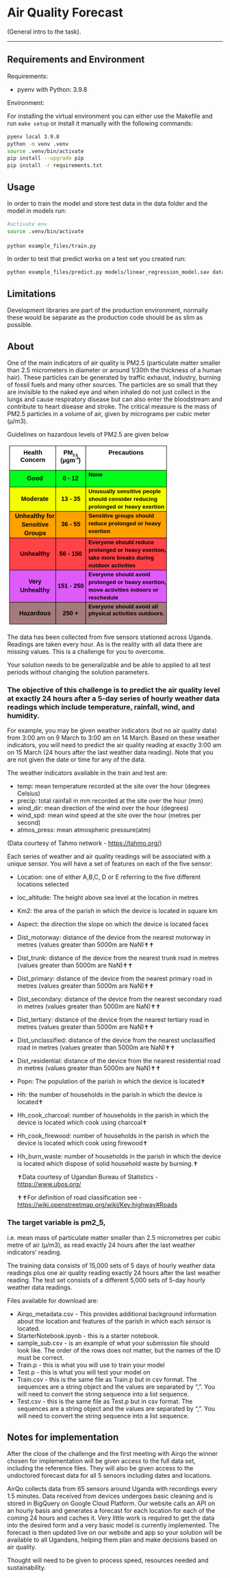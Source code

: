 # Air Quality Forecast

(General intro to the task).

---
## Requirements and Environment

Requirements:
- pyenv with Python: 3.9.8

Environment: 

For installing the virtual environment you can either use the Makefile and run `make setup` or install it manually with the following commands: 

```Bash
pyenv local 3.9.8
python -m venv .venv
source .venv/bin/activate
pip install --upgrade pip
pip install -r requirements.txt
```

## Usage

In order to train the model and store test data in the data folder and the model in models run:

```bash
#activate env
source .venv/bin/activate

python example_files/train.py  
```

In order to test that predict works on a test set you created run:

```bash
python example_files/predict.py models/linear_regression_model.sav data/X_test.csv data/y_test.csv
```

## Limitations

Development libraries are part of the production environment, normally these would be separate as the production code should be as slim as possible.

## About

One of the main indicators of air quality is PM2.5 (particulate matter smaller than 2.5 micrometers in diameter or around 1/30th the thickness of a human hair). These particles can be generated by traffic exhaust, industry, burning of fossil fuels and many other sources. The particles are so small that they are invisible to the naked eye and when inhaled do not just collect in the lungs and cause respiratory disease but can also enter the bloodstream and contribute to heart disease and stroke. The critical measure is the mass of PM2.5 particles in a volume of air, given by micrograms per cubic meter (µ/m3).

Guidelines on hazardous levels of PM2.5 are given below

!["Guidelines"](/images/guidelines.png?raw=true "Guidelines")

The data has been collected from five sensors stationed across Uganda. Readings are taken every hour. As is the reality with all data there are missing values. This is a challenge for you to overcome.

Your solution needs to be generalizable and be able to applied to all test periods without changing the solution parameters.

### The objective of this challenge is to predict the air quality level at exactly 24 hours after a 5-day series of hourly weather data readings which include temperature, rainfall, wind, and humidity.

For example, you may be given weather indicators (but no air quality data) from 3:00 am on 9 March to 3:00 am on 14 March. Based on these weather indicators, you will need to predict the air quality reading at exactly 3:00 am on 15 March (24 hours after the last weather data reading). 
Note that you are not given the date or time for any of the data.

The weather indicators available in the train and test are:

* temp: mean temperature recorded at the site over the hour (degrees Celsius)
* precip: total rainfall in mm recorded at the site over the hour (mm)
* wind_dir: mean direction of the wind over the hour (degrees)
* wind_spd: mean wind speed at the site over the hour (metres per second)
* atmos_press: mean atmospheric pressure(atm)

(Data courtesy of Tahmo network - https://tahmo.org/)

Each series of weather and air quality readings will be associated with a unique sensor. You will have a set of features on each of the five sensor:

* Location: one of either A,B,C, D or E referring to the five different locations selected
* loc_altitude: The height above sea level at the location in metres
* Km2: the area of the parish in which the device is located in square km
* Aspect: the direction the slope on which the device is located faces
* Dist_motorway: distance of the device from the nearest motorway in metres (values greater than 5000m are NaN)✝✝
* Dist_trunk: distance of the device from the nearest trunk road in metres (values greater than 5000m are NaN)✝✝
* Dist_primary: distance of the device from the nearest primary road in metres (values greater than 5000m are NaN)✝✝
* Dist_secondary: distance of the device from the nearest secondary road in metres (values greater than 5000m are NaN)✝✝
* Dist_tertiary: distance of the device from the nearest tertiary road in metres (values greater than 5000m are NaN)✝✝
* Dist_unclassified: distance of the device from the nearest unclassified road in metres (values greater than 5000m are NaN)✝✝
* Dist_residential: distance of the device from the nearest residential road in metres (values greater than 5000m are NaN)✝✝
* Popn: The population of the parish in which the device is located✝
* Hh: the number of households in the parish in which the device is located✝
* Hh_cook_charcoal: number of households in the parish in which the device is located which cook using charcoal✝
* Hh_cook_firewood: number of households in the parish in which the device is located which cook using firewood✝
* Hh_burn_waste: number of households in the parish in which the device is located which dispose of solid household waste by burning.✝

    ✝Data courtesy of Ugandan Bureau of Statistics - https://www.ubos.org/

    ✝✝For definition of road classification see - https://wiki.openstreetmap.org/wiki/Key:highway#Roads

### The target variable is pm2_5,
i.e. mean mass of particulate matter smaller than 2.5 micrometres per cubic metre of air (µ/m3), as read exactly 24 hours after the last weather indicators’ reading.

The training data consists of 15,000 sets of 5 days of hourly weather data readings plus one air quality reading exactly 24 hours after the last weather reading. The test set consists of a different 5,000 sets of 5-day hourly weather data readings.

Files available for download are:

* Airqo_metadata.csv - This provides additional background information about the location and features of the parish in which each sensor is located.
* StarterNotebook.ipynb - this is a starter notebook.
* sample_sub.csv - is an example of what your submission file should look like. The order of the rows does not matter, but the names of the ID must be correct.
* Train.p - this is what you will use to train your model
* Test.p - this is what you will test your model on
* Train.csv - this is the same file as Train.p but in csv format. The sequences are a string object and the values are separated by “,”. You will need to convert the string sequence into a list sequence.
* Test.csv - this is the same file as Test.p but in csv format. The sequences are a string object and the values are separated by “,”. You will need to convert the string sequence into a list sequence.

## Notes for implementation

After the close of the challenge and the first meeting with Airqo the winner chosen for implementation will be given access to the full data set, including the reference files. They will also be given access to the undoctored forecast data for all 5 sensors including dates and locations.

AirQo collects data from 65 sensors around Uganda with recordings every 1.5 minutes. Data received from devices undergoes basic cleaning and is stored in BigQuery on Google Cloud Platform. Our website calls an API on an hourly basis and generates a forecast for each location for each of the coming 24 hours and caches it. Very little work is required to get the data into the desired form and a very basic model is currently implemented. The forecast is then updated live on our website and app so your solution will be available to all Ugandans, helping them plan and make decisions based on air quality.

Thought will need to be given to process speed, resources needed and sustainability.